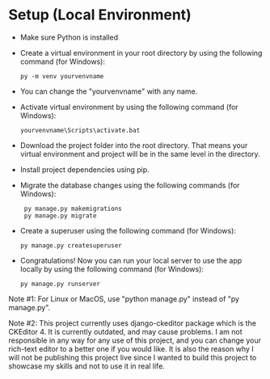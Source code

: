 
# Setup (Local Environment)

- Make sure Python is installed
- Create a virtual environment in your root directory by using the following command (for Windows):
  
  ```
  py -m venv yourvenvname
  ```
- You can change the "yourvenvname" with any name. 
- Activate virtual environment by using the following command (for Windows):

  ```
  yourvenvname\Scripts\activate.bat
  ```
- Download the project folder into the root directory. That means your virtual environment and project will be in the same level in the directory.
- Install project dependencies using pip.
- Migrate the database changes using the following commands (for Windows):

   ```
    py manage.py makemigrations
    py manage.py migrate
   ```
- Create a superuser using the following command (for Windows):
  
    ```
    py manage.py createsuperuser
    ```
- Congratulations! Now you can run your local server to use the app locally by using the following command (for Windows):

  ```
  py manage.py runserver
  ```

Note #1: For Linux or MacOS, use "python manage.py" instead of "py manage.py".

Note #2: This project currently uses django-ckeditor package which is the CKEditor 4. It is currently outdated, and may cause problems. 
I am not responsible in any way for any use of this project, and you can change your rich-text editor to a better one if you would like. 
It is also the reason why I will not be publishing this project live since I wanted to build this project to showcase my skills and not to use it in real life. 
